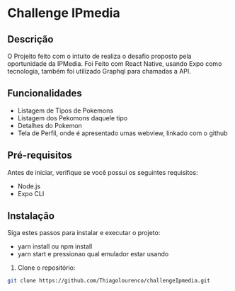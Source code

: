 # Challenge IPmedia

## Descrição

O Projeito feito com o intuito de realiza o desafio proposto pela oportunidade da IPMedia. Foi Feito com React Native, usando Expo como tecnologia, também foi 
utilizado Graphql para chamadas a API. 

## Funcionalidades

- Listagem de Tipos de Pokemons
- Listagem dos Pekomons daquele tipo
- Detalhes do Pokemon
- Tela de Perfil, onde é apresentado umas webview, linkado com o github

## Pré-requisitos

Antes de iniciar, verifique se você possui os seguintes requisitos:

- Node.js
- Expo CLI


## Instalação

Siga estes passos para instalar e executar o projeto:

- yarn install ou npm install
- yarn start e pressionao qual emulador estar usando

1. Clone o repositório:

```bash
git clone https://github.com/Thiagolourenco/challengeIpmedia.git

